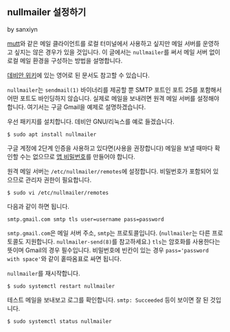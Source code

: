 ## nullmailer 설정하기

by sanxiyn

[mutt](http://mutt.org/)와 같은 메일 클라이언트를 로컬 터미널에서 사용하고 싶지만 메일 서버를 운영하고 싶지는 않은 경우가 있을 것입니다. 이 글에서는 `nullmailer`를 써서 메일 서버 없이 로컬 메일 환경을 구성하는 방법을 설명합니다.

[데비안 위키](https://wiki.debian.org/nullmailer)에 있는 영어로 된 문서도 참고할 수 있습니다.

`nullmailer`는 `sendmail(1)` 바이너리를 제공할 뿐 SMTP 포트인 포트 25를 포함해서 어떤 포트도 바인딩하지 않습니다. 실제로 메일을 보내려면 원격 메일 서버를 설정해야 합니다. 여기서는 구글 Gmail을 예제로 설명하겠습니다.

우선 패키지를 설치합니다. 데비안 GNU/리눅스를 예로 들겠습니다.

```
$ sudo apt install nullmailer
```

구글 계정에 2단계 인증을 사용하고 있다면(사용을 권장합니다) 메일을 보낼 때마다 확인할 수는 없으므로 [앱 비밀번호](https://myaccount.google.com/apppasswords)를 만들어야 합니다.

원격 메일 서버는 `/etc/nullmailer/remotes`에 설정합니다. 비밀번호가 포함되어 있으므로 관리자 권한이 필요합니다.

```
$ sudo vi /etc/nullmailer/remotes
```

다음과 같이 하면 됩니다.

```
smtp.gmail.com smtp tls user=username pass=password
```

`smtp.gmail.com`은 메일 서버 주소, `smtp`는 프로토콜입니다. (`nullmailer`는 다른 프로토콜도 지원합니다. `nullmailer-send(8)`를 참고하세요.) `tls`는 암호화를 사용한다는 뜻이며 Gmail의 경우 필수입니다. 비밀번호에 빈칸이 있는 경우 `pass='password with space'`와 같이 홑따옴표로 싸면 됩니다.

`nullmailer`를 재시작합니다.

```
$ sudo systemctl restart nullmailer
```

테스트 메일을 보내보고 로그를 확인합니다. `smtp: Succeeded` 등이 보이면 잘 된 것입니다.

```
$ sudo systemctl status nullmailer
```
